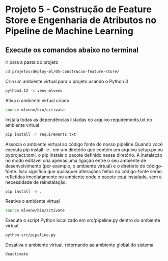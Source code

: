 # Projeto 5 - Construção de Feature Store e Engenharia de Atributos no Pipeline de Machine Learning

## Execute os comandos abaixo no terminal 

Ir para a pasta do projeto

```bash
cd projetos/deploy-ml/05-construcao-feature-store/
```

Cria um ambiente virtual para o projeto usando o Python 3

```bash
python3.12 -m venv mlvenv 
```

Ativa o ambiente virtual criado
```bash
source mlvenv/bin/activate 
```

Instala todas as dependências listadas no arquivo requirements.txt no ambiente virtual
```bash
pip install -r requirements.txt
```

Associa o ambiente virtual ao código fonte do nosso pipeline
Quando você executa pip install -e . em um diretório que contém um arquivo setup.py ou pyproject.toml, o pip instala o pacote definido nesse diretório. A instalação no modo editável cria apenas uma ligação entre o seu ambiente de desenvolvimento (por exemplo, o ambiente virtual) e o diretório do código-fonte. Isso significa que quaisquer alterações feitas no código-fonte serão refletidas imediatamente no ambiente onde o pacote está instalado, sem a necessidade de reinstalação.

```bash
pip install -e .
```

Reativa o ambiente virtual

```bash
source mlvenv/bin/activate
```

Executa o script Python localizado em src/pipeline.py dentro do ambiente virtual

```bash
python src/pipeline.py
```

Desativa o ambiente virtual, retornando ao ambiente global do sistema

```bash
deactivate
```


